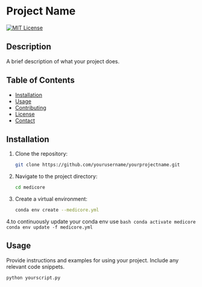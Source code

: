 # Project Name

[![MIT License](https://img.shields.io/badge/License-MIT-yellow.svg)](https://opensource.org/licenses/MIT)

## Description

A brief description of what your project does.

## Table of Contents

- [Installation](#installation)
- [Usage](#usage)
- [Contributing](#contributing)
- [License](#license)
- [Contact](#contact)

## Installation

1. Clone the repository:
    ```bash
    git clone https://github.com/yourusername/yourprojectname.git
    ```
2. Navigate to the project directory:
    ```bash
    cd medicore
    ```
3.  Create a virtual environment:
    ```bash
    conda env create --medicore.yml
    ```
4.to continuously update your conda env use 
    ```bash
    conda activate medicore
    conda env update -f medicore.yml
    ```

## Usage


Provide instructions and examples for using your project. Include any relevant code snippets.

```bash
python yourscript.py
